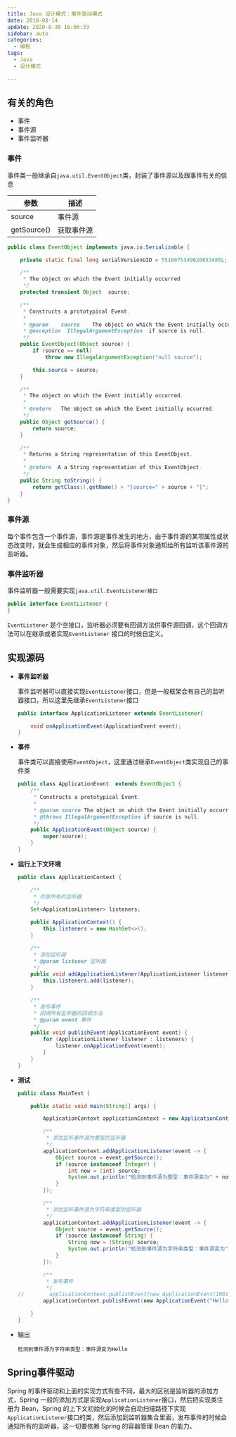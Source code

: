 ```yaml
---
title: Java 设计模式：事件驱动模式
date: 2018-08-14
update: 2020-8-30 16:06:33
sidebar: auto
categories:
  - 编程
tags:
  - Java
  - 设计模式

---
```


## 有关的角色

- 事件
- 事件源
- 事件监听器

### 事件

事件类一般继承自`java.util.EventObject`类，封装了事件源以及跟事件有关的信息

| 参数        | 描述       |
| ----------- | ---------- |
| source      | 事件源     |
| getSource() | 获取事件源 |

```java
public class EventObject implements java.io.Serializable {

    private static final long serialVersionUID = 5516075349620653480L;

    /**
     * The object on which the Event initially occurred
     */
    protected transient Object  source;

    /**
     * Constructs a prototypical Event.
     *
     * @param    source    The object on which the Event initially occurred.
     * @exception  IllegalArgumentException  if source is null.
     */
    public EventObject(Object source) {
        if (source == null)
            throw new IllegalArgumentException("null source");

        this.source = source;
    }

    /**
     * The object on which the Event initially occurred.
     *
     * @return   The object on which the Event initially occurred.
     */
    public Object getSource() {
        return source;
    }

    /**
     * Returns a String representation of this EventObject.
     *
     * @return  A a String representation of this EventObject.
     */
    public String toString() {
        return getClass().getName() + "[source=" + source + "]";
    }
}
```

### 事件源

每个事件包含一个事件源，事件源是事件发生的地方，由于事件源的某项属性或状态改变时，就会生成相应的事件对象，然后将事件对象通知给所有监听该事件源的监听器。

### 事件监听器

事件监听器一般需要实现`java.util.EventListener接口 `

``` java
public interface EventListener {
}
```

`EventListener` 是个空接口，监听器必须要有回调方法供事件源回调，这个回调方法可以在继承或者实现`EventListener` 接口的时候自定义。

## 实现源码

- **事件监听器**

  事件监听器可以直接实现`EventListener`接口，但是一般框架会有自己的监听器接口，所以这里先继承`EventListener`接口

  ``` java
  public interface ApplicationListener extends EventListener{
  
      void onApplicationEvent(ApplicationEvent event);
  }
  ```

- **事件**

  事件类可以直接使用`EventObject`，这里通过继承`EventObject`类实现自己的事件类

  ``` java
  public class ApplicationEvent  extends EventObject {
      /**
       * Constructs a prototypical Event.
       *
       * @param source The object on which the Event initially occurred.
       * @throws IllegalArgumentException if source is null.
       */
      public ApplicationEvent(Object source) {
          super(source);
      }
  }
  ```

- **运行上下文环境**

  ``` java
  public class ApplicationContext {
  
      /**
       * 存放所有的监听器
       */
      Set<ApplicationListener> listeners;
  
      public ApplicationContext() {
          this.listeners = new HashSet<>();
      }
  
      /**
       * 添加监听器
       * @param listener 监听器
       */
      public void addApplicationListener(ApplicationListener listener) {
          this.listeners.add(listener);
      }
  
      /**
       * 发布事件
       * 回调所有监听器的回调方法
       * @param event 事件
       */
      public void publishEvent(ApplicationEvent event) {
          for (ApplicationListener listener : listeners) {
              listener.onApplicationEvent(event);
          }
      }
  }
  
  ```

- **测试**

  ``` java
  public class MainTest {
  
      public static void main(String[] args) {
  
          ApplicationContext applicationContext = new ApplicationContext();
  
          /**
           * 添加监听事件源为整型的监听器
           */
          applicationContext.addApplicationListener(event -> {
              Object source = event.getSource();
              if (source instanceof Integer) {
                  int now = (int) source;
                  System.out.println("检测到事件源为整型：事件源变为" + now);
              }
          });
  
          /**
           * 添加监听事件源为字符串类型的监听器
           */
          applicationContext.addApplicationListener(event -> {
              Object source = event.getSource();
              if (source instanceof String) {
                  String now = (String) source;
                  System.out.println("检测到事件源为字符串类型：事件源变为" + now);
              }
          });
  
          /**
           * 发布事件
           */
  //        applicationContext.publishEvent(new ApplicationEvent(1001));
          applicationContext.publishEvent(new ApplicationEvent("Hello"));
  
      }
  }
  
  ```

- 输出

  ``` 
  检测到事件源为字符串类型：事件源变为Hello
  ```


## Spring事件驱动

Spring 的事件驱动和上面的实现方式有些不同，最大的区别是监听器的添加方式，Spring 一般的添加方式是实现`ApplicationListener`接口，然后把实现类注册为 Bean，Spring 的上下文初始化的时候会自动扫描路径下实现`ApplicationListener`接口的类，然后添加到监听器集合里面，发布事件的时候会通知所有的监听器，这一切要依赖 Spring 的容器管理 Bean 的能力。